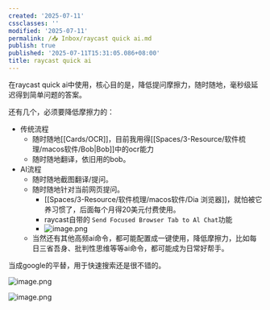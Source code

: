 ```yaml
---
created: '2025-07-11'
cssclasses: ''
modified: '2025-07-11'
permalink: /📥 Inbox/raycast quick ai.md
publish: true
published: '2025-07-11T15:31:05.086+08:00'
title: raycast quick ai
---
```

在raycast quick ai中使用，核心目的是，降低提问摩擦力，随时随地，毫秒级延迟得到简单问题的答案。

还有几个，必须要降低摩擦力的：

- 传统流程
	- 随时随地[[Cards/OCR]]，目前我用得[[Spaces/3-Resource/软件梳理/macos软件/Bob\|Bob]]中的ocr能力
	- 随时随地翻译，依旧用的bob。
- AI流程
	- 随时随地截图翻译/提问。
	- 随时随地针对当前网页提问。
		- [[Spaces/3-Resource/软件梳理/macos软件/Dia 浏览器]]，就怕被它养习惯了，后面每个月得20美元付费使用。
		- raycast自带的 `Send Focused Browser Tab to Al Chat`功能
		- ![image.png](https://pub-pic.oldwinter.top/2025/07/b6f1bd1061f3f827a4149e81182adeb3.png)
	- 当然还有其他高频ai命令，都可能配置成一键使用，降低摩擦力，比如每日三省吾身、批判性思维等等ai命令，都可能成为日常好帮手。

当成google的平替，用于快速搜索还是很不错的。

![image.png](https://my-public-pic.oss-cn-hangzhou.aliyuncs.com/20250711152505927.png)

![image.png](https://pub-pic.oldwinter.top/2025/07/62180023ee4d0b51ddc2c8faf24b8966.png)

